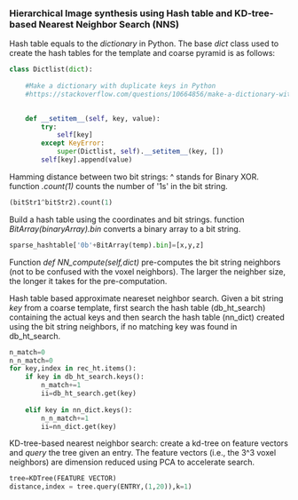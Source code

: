 ### Hierarchical Image synthesis using Hash table and KD-tree-based Nearest Neighbor Search (NNS)






Hash table equals to the _dictionary_ in Python. The base _dict_ class used to create the hash tables for the template and coarse pyramid is as follows:
```python
class Dictlist(dict):
	
	#Make a dictionary with duplicate keys in Python
	#https://stackoverflow.com/questions/10664856/make-a-dictionary-with-duplicate-keys-in-python
	

	def __setitem__(self, key, value):
	    try:
	        self[key]
	    except KeyError:
	        super(Dictlist, self).__setitem__(key, [])
	    self[key].append(value)
```



Hamming distance between two bit strings:  ^ stands for Binary XOR. function _.count(1)_ counts the number of '1s' in the bit string.
```python
(bitStr1^bitStr2).count(1)
```


Build a hash table using the coordinates and bit strings. function _BitArray(binaryArray).bin_ converts a binary array to a bit string.
```python
sparse_hashtable['0b'+BitArray(temp).bin]=[x,y,z]
```


Function _def NN_compute(self,dict)_ pre-computes the bit string neighbors (not to be confused with the voxel neighbors). The larger the neighber size, the longer it takes for the pre-computation.


Hash table based approximate neareset neighbor search. Given a bit string _key_ from a coarse template, first search the hash table (db_ht_search) containing the actual keys and then search the hash table (nn_dict) created using the bit string neighbors, if no matching key was found in db_ht_search.

```python
n_match=0
n_n_match=0
for key,index in rec_ht.items():
	if key in db_ht_search.keys():
		n_match+=1
		ii=db_ht_search.get(key)
	
	elif key in nn_dict.keys():
		n_n_match+=1
		ii=nn_dict.get(key)
```
KD-tree-based nearest neighbor search: create a kd-tree on feature vectors and _query_ the tree given an entry. The feature vectors (i.e., the 3^3 voxel neighbors) are dimension reduced using PCA to accelerate search.

```python
tree=KDTree(FEATURE VECTOR)
distance,index = tree.query(ENTRY,(1,20)),k=1)
```
